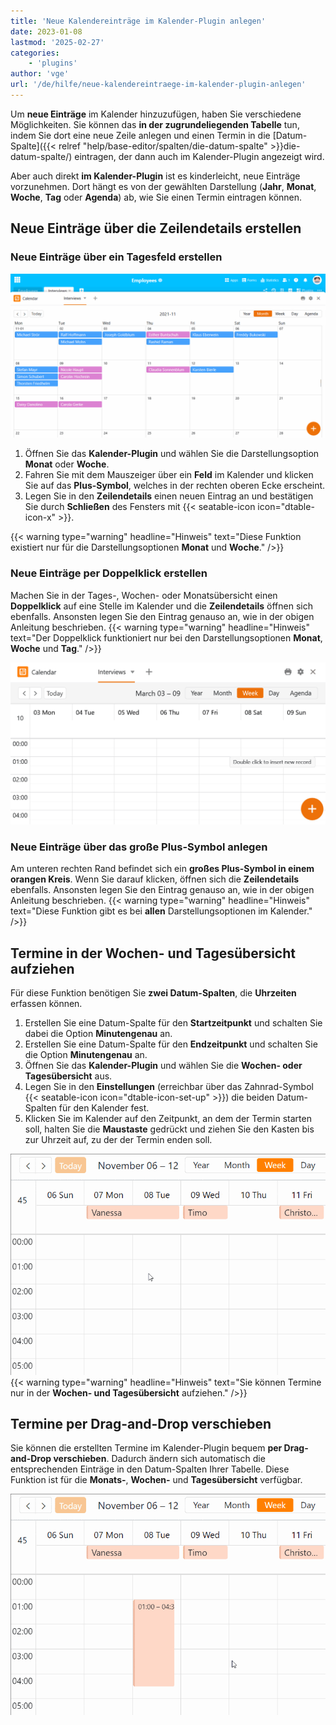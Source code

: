 ```yaml
---
title: 'Neue Kalendereinträge im Kalender-Plugin anlegen'
date: 2023-01-08
lastmod: '2025-02-27'
categories:
    - 'plugins'
author: 'vge'
url: '/de/hilfe/neue-kalendereintraege-im-kalender-plugin-anlegen'
---
```


Um **neue Einträge** im Kalender hinzuzufügen, haben Sie verschiedene Möglichkeiten. Sie können das **in der zugrundeliegenden Tabelle** tun, indem Sie dort eine neue Zeile anlegen und einen Termin in die [Datum-Spalte]({{< relref "help/base-editor/spalten/die-datum-spalte" >}}die-datum-spalte/) eintragen, der dann auch im Kalender-Plugin angezeigt wird.

Aber auch direkt **im Kalender-Plugin** ist es kinderleicht, neue Einträge vorzunehmen. Dort hängt es von der gewählten Darstellung (**Jahr**, **Monat**, **Woche**, **Tag** oder **Agenda**) ab, wie Sie einen Termin eintragen können.

## Neue Einträge über die Zeilendetails erstellen

### Neue Einträge über ein Tagesfeld erstellen

![Neuen Kalendereintrag im Kalender-Plugin anlegen](images/Neuen-Kalendereintrag-im-Kalender-Plugin-anlegen.gif)

1. Öffnen Sie das **Kalender-Plugin** und wählen Sie die Darstellungsoption **Monat** oder **Woche**.
2. Fahren Sie mit dem Mauszeiger über ein **Feld** im Kalender und klicken Sie auf das **Plus-Symbol**, welches in der rechten oberen Ecke erscheint.
3. Legen Sie in den **Zeilendetails** einen neuen Eintrag an und bestätigen Sie durch **Schließen** des Fensters mit {{< seatable-icon icon="dtable-icon-x" >}}.

{{< warning  type="warning" headline="Hinweis"  text="Diese Funktion existiert nur für die Darstellungsoptionen **Monat** und **Woche**." />}}

### Neue Einträge per Doppelklick erstellen

Machen Sie in der Tages-, Wochen- oder Monatsübersicht einen **Doppelklick** auf eine Stelle im Kalender und die **Zeilendetails** öffnen sich ebenfalls. Ansonsten legen Sie den Eintrag genauso an, wie in der obigen Anleitung beschrieben. {{< warning  type="warning" headline="Hinweis"  text="Der Doppelklick funktioniert nur bei den Darstellungsoptionen **Monat**, **Woche** und **Tag**." />}}

![Kalendereintrag per Doppelklick oder Plus-Symbol anlegen](images/Kalendereintrag-per-Doppelklick-oder-Plus-Symbol-anlegen.png)

### Neue Einträge über das große Plus-Symbol anlegen

Am unteren rechten Rand befindet sich ein **großes Plus-Symbol in einem orangen Kreis**. Wenn Sie darauf klicken, öffnen sich die **Zeilendetails** ebenfalls. Ansonsten legen Sie den Eintrag genauso an, wie in der obigen Anleitung beschrieben. {{< warning  type="warning" headline="Hinweis"  text="Diese Funktion gibt es bei **allen** Darstellungsoptionen im Kalender." />}}

## Termine in der Wochen- und Tagesübersicht aufziehen

Für diese Funktion benötigen Sie **zwei Datum-Spalten**, die **Uhrzeiten** erfassen können.

1. Erstellen Sie eine Datum-Spalte für den **Startzeitpunkt** und schalten Sie dabei die Option **Minutengenau** an.
2. Erstellen Sie eine Datum-Spalte für den **Endzeitpunkt** und schalten Sie die Option **Minutengenau** an.
3. Öffnen Sie das **Kalender-Plugin** und wählen Sie die **Wochen- oder Tagesübersicht** aus.
4. Legen Sie in den **Einstellungen** (erreichbar über das Zahnrad-Symbol {{< seatable-icon icon="dtable-icon-set-up" >}}) die beiden Datum-Spalten für den Kalender fest.
5. Klicken Sie im Kalender auf den Zeitpunkt, an dem der Termin starten soll, halten Sie die **Maustaste** gedrückt und ziehen Sie den Kasten bis zur Uhrzeit auf, zu der der Termin enden soll.

![Neue Kalendereinträge im Kalender-Plugin anlegen](images/Neuer-Kalendereintrag-im-Kalender-Plugin-anlegen-2.gif) {{< warning  type="warning" headline="Hinweis"  text="Sie können Termine nur in der **Wochen- und Tagesübersicht** aufziehen." />}}

## Termine per Drag-and-Drop verschieben

Sie können die erstellten Termine im Kalender-Plugin bequem **per Drag-and-Drop verschieben**. Dadurch ändern sich automatisch die entsprechenden Einträge in den Datum-Spalten Ihrer Tabelle. Diese Funktion ist für die **Monats-**, **Wochen-** und **Tagesübersicht** verfügbar.

![Neue Kalendereinträge im Kalender-Plugin anlegen](images/Neuer-Kalendereintrag-im-Kalender-Plugin-anlegen-3.gif)
